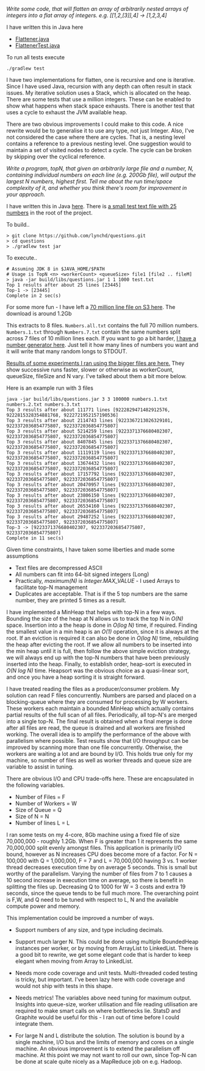 *Write some code, that will flatten an array of arbitrarily nested arrays of integers into a flat array of integers. e.g. [[1,2,[3]],4] -> [1,2,3,4]*

I have written this in Java here 
* [Flattener.java](https://github.com/lynchd/questions/blob/master/src/main/java/com/lynchdt/questions/Flattener.java) 	
* [FlattenerTest.java](https://github.com/lynchd/questions/blob/master/src/test/java/com/lynchdt/questions/FlattenerTest.java)

To run all tests execute 
```
./gradlew test 
```

I have two implementations for flatten, one is recursive and one is iterative. Since I have used Java, recursion with any depth can often result in stack issues. My iterative solution uses a Stack, which is allocated on the heap. There are some tests that use a million integers. These can be enabled to show what happens when stack space exhausts. There is another test that uses a cycle to exhaust the JVM available heap.

There are two obvious improvements I could make to this code. A nice rewrite would be to generalise it to use any type, not just Integer. Also, I've not considered the case where there are cycles. That is, a nesting level contains a reference to a previous nesting level. One suggestion would to maintain a set of visited nodes to detect a cycle. The cycle can be broken by skipping over the cyclical reference. 


*Write a program, topN, that given an arbitrarily large file and a number, N, containing individual numbers on each line (e.g. 200Gb file), will output the largest N numbers, highest first. Tell me about the run time/space complexity of it, and whether you think there's room for improvement in your approach.*


I have written this in Java [here](https://github.com/lynchd/questions/tree/master/src/main/java/com/lynchdt/questions/topn). There is [a small test text file with 25 numbers](https://github.com/lynchd/questions/blob/master/test.txt) in the root of the project. 

To build..
```
> git clone https://github.com/lynchd/questions.git
> cd questions
> ./gradlew test jar
```
To execute..
```
# Assuming JDK 8 in $JAVA_HOME/$PATH
# Usage is TopN <n> <workerCount> <queueSize> file1 [file2 .. fileM] 
> java -jar build/libs/questions.jar 1 1 1000 test.txt
Top 1 results after about 25 lines [23445]
Top-1 -> [23445]
Complete in 2 sec(s)
```
For some more fun - I have left a [70 million line file on S3 here](https://s3-eu-west-1.amazonaws.com/intercom-dave/numbers.tar.gz). The download is around 1.2Gb

This extracts to 8 files. ```Numbers.all.txt``` contains the full 70 million numbers. ```Numbers.1.txt``` through ```Numbers.7.txt``` contain the same numbers split across 7 files of 10 million lines each. If you want to go a bit harder, [I have a number generator here]( 
https://github.com/lynchd/questions/blob/master/src/main/java/com/lynchdt/questions/topn/NumberFileGenerator.java).
Just tell it how many lines of numbers you want and it will write that many random longs  to STDOUT. 

[Results of some experiments I ran using the bigger files are here.](https://github.com/lynchd/questions/blob/master/results.txt) They show successive runs faster, slower or otherwise as workerCount, queueSize, fileSize and N vary. I've talked about them a bit more below. 

Here is an example run with 3 files 
```
java -jar build/libs/questions.jar 3 3 100000 numbers.1.txt numbers.2.txt numbers.3.txt
Top 3 results after about 111771 lines [9222829471482912576, 9222815328354881768, 9222721952157190536]
Top 3 results after about 2114743 lines [9223367213026329101, 9223372036854775807, 9223372036854775807]
Top 3 results after about 5214259 lines [9223371376680402307, 9223372036854775807, 9223372036854775807]
Top 3 results after about 8407845 lines [9223371376680402307, 9223372036854775807, 9223372036854775807]
Top 3 results after about 11119119 lines [9223371376680402307, 9223372036854775807, 9223372036854775807]
Top 3 results after about 13674432 lines [9223371376680402307, 9223372036854775807, 9223372036854775807]
Top 3 results after about 17157792 lines [9223371376680402307, 9223372036854775807, 9223372036854775807]
Top 3 results after about 20470957 lines [9223371376680402307, 9223372036854775807, 9223372036854775807]
Top 3 results after about 23806150 lines [9223371376680402307, 9223372036854775807, 9223372036854775807]
Top 3 results after about 26534160 lines [9223371376680402307, 9223372036854775807, 9223372036854775807]
Top 3 results after about 29487252 lines [9223371376680402307, 9223372036854775807, 9223372036854775807]
Top-3 -> [9223371376680402307, 9223372036854775807, 9223372036854775807]
Complete in 11 sec(s)
```
	
Given time constraints, I have taken some liberties and made some assumptions 
* Text files are decompressed ASCII
* All numbers can fit into 64-bit signed integers (Long)
* Practically, *maximum(N)* is *Integer.MAX_VALUE* - I used Arrays to facilitate top-N management
* Duplicates are acceptable. That is if the 5 top numbers are the same number, they are printed 5 times as a result. 
	
I have implemented a MinHeap that helps with top-N in a few ways. Bounding the size of the heap at N allows us to track the top N
in *O(N)* space. Insertion into a the heap is done in *O(log N)* time, if required. Finding the smallest value in a min heap is an *O(1)* operation, since it is always at the root. If an eviction is required it can also be done in *O(log N)* time, rebuilding the heap after evicting the root. If we allow all numbers to be inserted into the min heap until it is full, then follow the above simple eviction strategy, we will always end up with the top-N numbers that have been previously inserted into the heap. Finally, to establish order, heap-sort is executed in *O(N log N)* time. Heapsort was the obvious choice as a quasi-linear sort, and once you have a heap sorting it is straight forward.

I have treated reading the files as a producer/consumer problem. My solution can read F files concurrently. Numbers are parsed and
placed on a blocking-queue where they are consumed for processing by W workers. These workers each maintain a bounded MinHeap which actually contains partial results of the full scan of all files. Periodically, all top-N's are merged into a single top-N. The final result is obtained when a final merge is done after all files are read, the queue is drained and all workers are finished working. The overall idea is to amplify the performance of the above with parallelism where possible. Test results show that I/O throughput can be improved by scanning more than one file concurrently. Otherwise, the workers are waiting a lot and are bound by I/O. This holds true only for my machine, so number of files as well as worker threads and queue size are variable to assist in tuning. 

There are obvious I/O and CPU trade-offs here. These are encapsulated in the following variables. 
* Number of Files  = F
* Number of Workers = W
* Size of Queue = Q
* Size of N = N
* Number of lines L = L
	
I ran some tests on my 4-core, 8Gb machine using a fixed file of size 70,000,000 - roughly 1.2Gb. When F is greater than 1 it represents the same 70,000,000 split evenly amongst files. This application is primarily I/O bound, however as N increases CPU does become more of a factor. For N = 100,000 with Q = 1,000,000, F = 7 and L = 70,000,000 having 3 vs. 1 worker thread decreases execution time by on average 5 seconds. This is small but worthy of the parallelism. Varying the number of files from 7 to 1 causes a 10 second increase in execution time on average, so there is benefit in splitting the files up. Decreasing Q to 1000 for W = 3 costs and extra 19 seconds, since the queue tends to be full much more. The overarching point is F,W, and Q need to be tuned with respect to L, N and the available compute power and memory. 

This implementation could be improved a number of ways. 
- Support numbers of any size, and type including decimals.

- Support much larger N. This could be done using multiple BoundedHeap instances per worker, or by moving from ArrayList to LinkedList. There is a good bit to rewrite, we get some elegant code that is harder to keep elegant when moving from Array to LinkedList. 

- Needs more code coverage and unit tests. Multi-threaded coded testing is tricky, but important. I've been lazy here with code coverage and would not ship with tests in this shape. 

- Needs metrics! The variables above need tuning for maximum output. Insights into queue-size, worker utilisation and file reading utilisation are required to make smart calls on where bottlenecks lie. StatsD and Graphite would be useful for this - I ran out of time before I could integrate them.

- For large N and L distribute the solution. The solution is bound by a single machine, I/O bus and the limits of memory and cores on a single machine. An obvious improvement is to extend the parallelism off machine. At this point we may not want to roll our own, since Top-N can be done at scale quite nicely as a MapReduce job on e.g. Hadoop.
 

